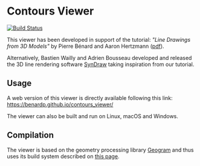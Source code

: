 # Contours Viewer

[![Build Status](https://travis-ci.org/benardp/contours_viewer.svg?branch=master)](https://travis-ci.org/benardp/contours_viewer)

This viewer has been developed in support of the tutorial: *"Line Drawings from 3D Models"* by Pierre Bénard and Aaron Hertzmann ([pdf](https://arxiv.org/abs/1810.01175)).

Alternatively, Bastien Wailly and Adrien Bousseau developed and released the 3D line rendering software [SynDraw](https://ns.inria.fr/d3/syndraw/index.html) taking inspiration from our tutorial.

## Usage

A web version of this viewer is directly available following this link: https://benardp.github.io/contours_viewer/

The viewer can also be built and run on Linux, macOS and Windows.

## Compilation

The viewer is based on the geometry processing library [Geogram](http://alice.loria.fr/software/geogram) and thus uses its build system described on [this page](http://alice.loria.fr/software/geogram/doc/html/geogram_compiling.html).
